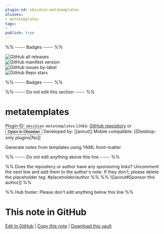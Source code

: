 ```yaml
---
plugin-id: obsidian-metatemplates
aliases:
- metatemplates
tags: 
- 
publish: true
---
```


%% ----- Badges ----- %%

![GitHub all releases](https://img.shields.io/github/downloads/avirut/obsidian-metatemplates/total?color=573E7A&logo=github&style=for-the-badge)   
![GitHub manifest version](https://img.shields.io/github/manifest-json/v/avirut/obsidian-metatemplates?color=573E7A&logo=github&style=for-the-badge)   
![GitHub issues by-label](https://img.shields.io/github/issues/avirut/obsidian-metatemplates/help%20wanted?color=573E7A&logo=github&style=for-the-badge)   
![GitHub Repo stars](https://img.shields.io/github/stars/avirut/obsidian-metatemplates?color=573E7A&logo=github&style=for-the-badge)

%% ----- Badges ----- %%

%% ----- Do not edit this section ----- %%

# metatemplates

Plugin ID: `obsidian-metatemplates`
Links: [GitHub repository](https://github.com/avirut/obsidian-metatemplates) or [<button id=HH>Open in Obsidian</button>](obsidian://goto-plugin?id=obsidian-metatemplates)
Developed by: [[avirut]]
Mobile compatible: [[Desktop-only plugins|No]]

Generate notes from templates using YAML front-matter

%% ----- Do not edit anything above this line ----- %% 

%% Does the repository or author have any sponsoring links? Uncomment the next line and add them to the author's note. If they don't, please delete the placeholder tag: #placeholder/author %%
%% ![[avirut#Sponsor this author]] %%

%% Hub footer: Please don't edit anything below this line %%

# This note in GitHub

<span class="git-footer">[Edit In GitHub](https://github.dev/obsidian-community/obsidian-hub/blob/main/02%20-%20Community%20Expansions/02.05%20All%20Community%20Expansions/Plugins/obsidian-metatemplates.md "git-hub-edit-note") | [Copy this note](https://raw.githubusercontent.com/obsidian-community/obsidian-hub/main/02%20-%20Community%20Expansions/02.05%20All%20Community%20Expansions/Plugins/obsidian-metatemplates.md "git-hub-copy-note") | [Download this vault](https://github.com/obsidian-community/obsidian-hub/archive/refs/heads/main.zip "git-hub-download-vault") </span>